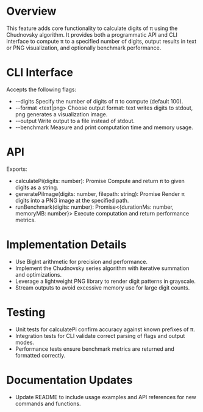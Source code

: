 # Overview

This feature adds core functionality to calculate digits of π using the Chudnovsky algorithm. It provides both a programmatic API and CLI interface to compute π to a specified number of digits, output results in text or PNG visualization, and optionally benchmark performance.

# CLI Interface

Accepts the following flags:
- --digits <n>  Specify the number of digits of π to compute (default 100).
- --format <text|png>  Choose output format: text writes digits to stdout, png generates a visualization image.
- --output <path>  Write output to a file instead of stdout.
- --benchmark  Measure and print computation time and memory usage.

# API

Exports:
- calculatePi(digits: number): Promise<string>  Compute and return π to given digits as a string.
- generatePiImage(digits: number, filepath: string): Promise<void>  Render π digits into a PNG image at the specified path.
- runBenchmark(digits: number): Promise<{durationMs: number, memoryMB: number}>  Execute computation and return performance metrics.

# Implementation Details

- Use BigInt arithmetic for precision and performance.
- Implement the Chudnovsky series algorithm with iterative summation and optimizations.
- Leverage a lightweight PNG library to render digit patterns in grayscale.
- Stream outputs to avoid excessive memory use for large digit counts.

# Testing

- Unit tests for calculatePi confirm accuracy against known prefixes of π.
- Integration tests for CLI validate correct parsing of flags and output modes.
- Performance tests ensure benchmark metrics are returned and formatted correctly.

# Documentation Updates

- Update README to include usage examples and API references for new commands and functions.